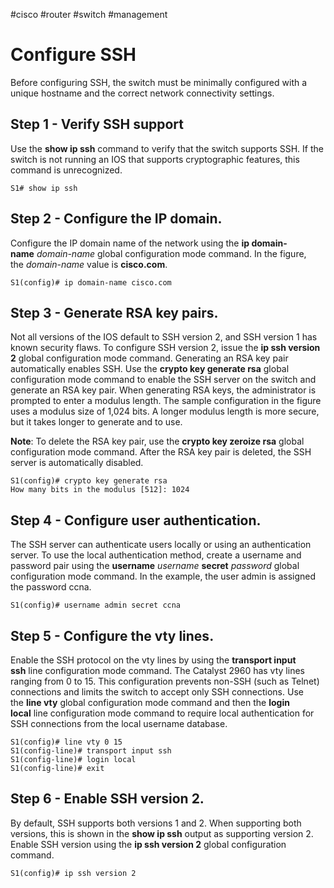#cisco #router #switch #management
# Configure SSH
Before configuring SSH, the switch must be minimally configured with a unique hostname and the correct network connectivity settings.

## Step 1 - Verify SSH support

Use the **show ip ssh** command to verify that the switch supports SSH. If the switch is not running an IOS that supports cryptographic features, this command is unrecognized.

```S1# show ip ssh```

## **Step 2** - **Configure the IP domain.**

Configure the IP domain name of the network using the **ip domain-name** _domain-name_ global configuration mode command. In the figure, the _domain-name_ value is **cisco.com**.

```
S1(config)# ip domain-name cisco.com
```

## **Step 3** - **Generate RSA key pairs.**

Not all versions of the IOS default to SSH version 2, and SSH version 1 has known security flaws. To configure SSH version 2, issue the **ip ssh version 2** global configuration mode command. Generating an RSA key pair automatically enables SSH. Use the **crypto key generate rsa** global configuration mode command to enable the SSH server on the switch and generate an RSA key pair. When generating RSA keys, the administrator is prompted to enter a modulus length. The sample configuration in the figure uses a modulus size of 1,024 bits. A longer modulus length is more secure, but it takes longer to generate and to use.

**Note**: To delete the RSA key pair, use the **crypto key zeroize rsa** global configuration mode command. After the RSA key pair is deleted, the SSH server is automatically disabled.

```
S1(config)# crypto key generate rsa
How many bits in the modulus [512]: 1024
```

## **Step 4** - **Configure user authentication.**

The SSH server can authenticate users locally or using an authentication server. To use the local authentication method, create a username and password pair using the **username** _username_ **secret** _password_ global configuration mode command. In the example, the user admin is assigned the password ccna.

```
S1(config)# username admin secret ccna
```

## **Step 5** - **Configure the vty lines.**

Enable the SSH protocol on the vty lines by using the **transport input ssh** line configuration mode command. The Catalyst 2960 has vty lines ranging from 0 to 15. This configuration prevents non-SSH (such as Telnet) connections and limits the switch to accept only SSH connections. Use the **line vty** global configuration mode command and then the **login local** line configuration mode command to require local authentication for SSH connections from the local username database.

```
S1(config)# line vty 0 15
S1(config-line)# transport input ssh
S1(config-line)# login local
S1(config-line)# exit
```

## **Step 6** - **Enable SSH version 2.**

By default, SSH supports both versions 1 and 2. When supporting both versions, this is shown in the **show ip ssh** output as supporting version 2. Enable SSH version using the **ip ssh version 2** global configuration command.

```
S1(config)# ip ssh version 2
```